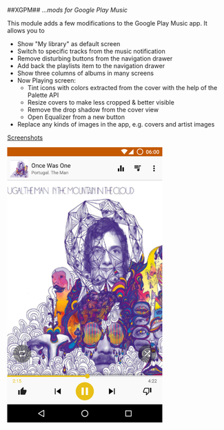 ##XGPM##
*…mods for Google Play Music*

This module adds a few modifications to the Google Play Music app. It allows you to

* Show "My library" as default screen
* Switch to specific tracks from the music notification
* Remove disturbing buttons from the navigation drawer
* Add back the playlists item to the navigation drawer
* Show three columns of albums in many screens
* Now Playing screen:
  + Tint icons with colors extracted from the cover with the help of the Palette API
  + Resize covers to make less cropped & better visible
  + Remove the drop shadow from the cover view
  + Open Equalizer from a new button
* Replace any kinds of images in the app, e.g. covers and artist images

[Screenshots](https://github.com/Maxr1998/XGPM/tree/master/Screenshots)  
  
<img src="https://raw.githubusercontent.com/Maxr1998/XGPM/master/Screenshots/NowPlaying.png" width="360" height="640">